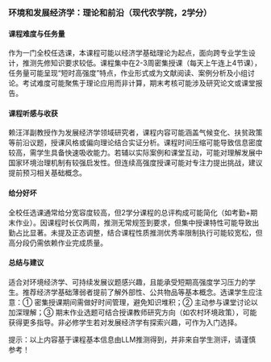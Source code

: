 ### 环境和发展经济学：理论和前沿（现代农学院，2学分）

#### 课程难度与任务量  
作为一门全校任选课，本课程可能以经济学基础理论为起点，面向跨专业学生设计，推测先修知识要求较低。课程集中在2-3周密集授课（每天上午连上4节课），任务量可能呈现“短时高强度”特点，作业形式或为文献阅读、案例分析及小组讨论。考试难度可能聚焦于理论应用而非计算，期末考核可能涉及研究论文或课堂报告。

#### 课程听感与收获  
赖汪洋副教授作为发展经济学领域研究者，课程内容可能涵盖气候变化、扶贫政策等前沿议题，授课风格或偏向理论结合实证分析。课程时间压缩可能导致信息密度较高，需学生具备快速吸收能力。若辅以实际案例和课堂互动，可能对理解发展中国家环境治理机制有较强启发性。但连续高强度授课可能对专注力提出挑战，建议提前预习相关基础概念。

#### 给分好坏  
全校任选课通常给分宽容度较高，但2学分课程的总评构成可能简化（如考勤+期末作业）。因课程时长仅两周，推测无常规签到要求，但集中授课特性可能导致出勤占比显著。未提及正态调整，结合课程性质推测优秀率限制执行可能较宽松，但高分段仍需依赖作业完成质量。

#### 总结与建议  
适合对环境经济学、可持续发展议题感兴趣，且能承受短期高强度学习压力的学生。推荐经济学基础薄弱者提前了解外部性、公共物品等基本概念。选课学生应注意：① 密集授课期间需做好时间管理，避免知识堆积；② 主动参与课堂讨论以加深理解；③ 期末作业选题可结合授课教师研究方向（如农村环境政策），可能获得更多指导。非必修学生若对发展经济学有探索兴趣，可作为入门选择。

提示：以上内容基于课程基本信息由LLM推测得到，并非来自学生测评，请谨慎参考！